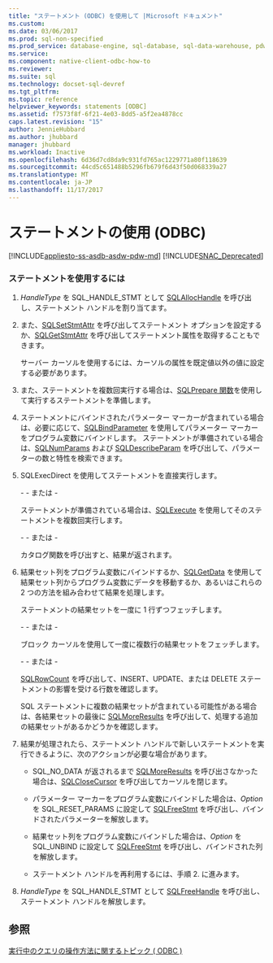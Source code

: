 ```yaml
---
title: "ステートメント (ODBC) を使用して |Microsoft ドキュメント"
ms.custom: 
ms.date: 03/06/2017
ms.prod: sql-non-specified
ms.prod_service: database-engine, sql-database, sql-data-warehouse, pdw
ms.service: 
ms.component: native-client-odbc-how-to
ms.reviewer: 
ms.suite: sql
ms.technology: docset-sql-devref
ms.tgt_pltfrm: 
ms.topic: reference
helpviewer_keywords: statements [ODBC]
ms.assetid: f7573f8f-6f21-4e03-8dd5-a5f2ea4878cc
caps.latest.revision: "15"
author: JennieHubbard
ms.author: jhubbard
manager: jhubbard
ms.workload: Inactive
ms.openlocfilehash: 6d36d7cd8da9c931fd765ac1229771a80f118639
ms.sourcegitcommit: 44cd5c651488b5296fb679f6d43f50d068339a27
ms.translationtype: MT
ms.contentlocale: ja-JP
ms.lasthandoff: 11/17/2017
---
```

# <a name="use-a-statement-odbc"></a>ステートメントの使用 (ODBC)
[!INCLUDE[appliesto-ss-asdb-asdw-pdw-md](../../../includes/appliesto-ss-asdb-asdw-pdw-md.md)]
[!INCLUDE[SNAC_Deprecated](../../../includes/snac-deprecated.md)]

    
### <a name="to-use-a-statement"></a>ステートメントを使用するには  
  
1.  *HandleType* を SQL_HANDLE_STMT として [SQLAllocHandle](http://go.microsoft.com/fwlink/?LinkId=58396) を呼び出し、ステートメント ハンドルを割り当てます。  
  
2.  また、[SQLSetStmtAttr](../../../relational-databases/native-client-odbc-api/sqlsetstmtattr.md) を呼び出してステートメント オプションを設定するか、[SQLGetStmtAttr](../../../relational-databases/native-client-odbc-api/sqlgetstmtattr.md) を呼び出してステートメント属性を取得することもできます。  
  
     サーバー カーソルを使用するには、カーソルの属性を既定値以外の値に設定する必要があります。  
  
3.  また、ステートメントを複数回実行する場合は、[SQLPrepare 関数](http://go.microsoft.com/fwlink/?LinkId=59360)を使用して実行するステートメントを準備します。  
  
4.  ステートメントにバインドされたパラメーター マーカーが含まれている場合は、必要に応じて、[SQLBindParameter](../../../relational-databases/native-client-odbc-api/sqlbindparameter.md) を使用してパラメーター マーカーをプログラム変数にバインドします。 ステートメントが準備されている場合は、[SQLNumParams](http://go.microsoft.com/fwlink/?LinkId=58404) および [SQLDescribeParam](../../../relational-databases/native-client-odbc-api/sqldescribeparam.md) を呼び出して、パラメーターの数と特性を検索できます。  
  
5.  SQLExecDirect を使用してステートメントを直接実行します。  
  
     \- - または -  
  
     ステートメントが準備されている場合は、[SQLExecute](http://go.microsoft.com/fwlink/?LinkId=58400) を使用してそのステートメントを複数回実行します。  
  
     \- - または -  
  
     カタログ関数を呼び出すと、結果が返されます。  
  
6.  結果セット列をプログラム変数にバインドするか、[SQLGetData](../../../relational-databases/native-client-odbc-api/sqlgetdata.md) を使用して結果セット列からプログラム変数にデータを移動するか、あるいはこれらの 2 つの方法を組み合わせて結果を処理します。  
  
     ステートメントの結果セットを一度に 1 行ずつフェッチします。  
  
     \- - または -  
  
     ブロック カーソルを使用して一度に複数行の結果セットをフェッチします。  
  
     \- - または -  
  
     [SQLRowCount](../../../relational-databases/native-client-odbc-api/sqlrowcount.md) を呼び出して、INSERT、UPDATE、または DELETE ステートメントの影響を受ける行数を確認します。  
  
     SQL ステートメントに複数の結果セットが含まれている可能性がある場合は、各結果セットの最後に [SQLMoreResults](../../../relational-databases/native-client-odbc-api/sqlmoreresults.md) を呼び出して、処理する追加の結果セットがあるかどうかを確認します。  
  
7.  結果が処理されたら、ステートメント ハンドルで新しいステートメントを実行できるように、次のアクションが必要な場合があります。  
  
    -   SQL_NO_DATA が返されるまで [SQLMoreResults](../../../relational-databases/native-client-odbc-api/sqlmoreresults.md) を呼び出さなかった場合は、[SQLCloseCursor](../../../relational-databases/native-client-odbc-api/sqlclosecursor.md) を呼び出してカーソルを閉じます。  
  
    -   パラメーター マーカーをプログラム変数にバインドした場合は、*Option* を SQL_RESET_PARAMS に設定して [SQLFreeStmt](../../../relational-databases/native-client-odbc-api/sqlfreestmt.md) を呼び出し、バインドされたパラメーターを解放します。  
  
    -   結果セット列をプログラム変数にバインドした場合は、*Option* を SQL_UNBIND に設定して [SQLFreeStmt](../../../relational-databases/native-client-odbc-api/sqlfreestmt.md) を呼び出し、バインドされた列を解放します。  
  
    -   ステートメント ハンドルを再利用するには、手順 2. に進みます。  
  
8.  *HandleType* を SQL_HANDLE_STMT として [SQLFreeHandle](../../../relational-databases/native-client-odbc-api/sqlfreehandle.md) を呼び出し、ステートメント ハンドルを解放します。  
  
## <a name="see-also"></a>参照  
 [実行中のクエリの操作方法に関するトピック &#40; ODBC &#41;](../../../relational-databases/native-client-odbc-how-to/execute-queries/executing-queries-how-to-topics-odbc.md)  
  
  

